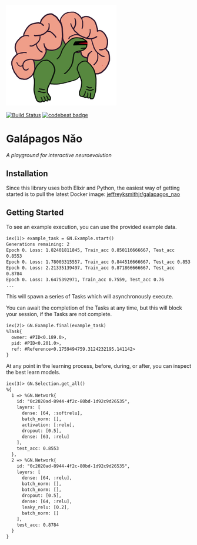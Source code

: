 <img src="resources/turtle_logo.png" width="300">

[![Build Status](https://travis-ci.org/jeffreyksmithjr/galapagos_nao.svg?branch=master)](https://travis-ci.org/jeffreyksmithjr/galapagos_nao)
[![codebeat badge](https://codebeat.co/badges/f2812f2e-4c0c-4b6c-812f-ff693e5e5fd5)](https://codebeat.co/projects/github-com-jeffreyksmithjr-galapagos_nao-master)
# Galápagos Nǎo
_A playground for interactive neuroevolution_

## Installation

Since this library uses both Elixir and Python, the easiest way of getting started is to pull the latest Docker image: [jeffreyksmithjr/galapagos_nao](https://hub.docker.com/r/jeffreyksmithjr/galapagos_nao/)

## Getting Started

To see an example execution, you can use the provided example data.

```
iex(1)> example_task = GN.Example.start()
Generations remaining: 2
Epoch 0. Loss: 1.82401811845, Train_acc 0.850116666667, Test_acc 0.8553
Epoch 0. Loss: 1.78003315557, Train_acc 0.844516666667, Test_acc 0.853
Epoch 0. Loss: 2.21335139497, Train_acc 0.871866666667, Test_acc 0.8784
Epoch 0. Loss: 3.6475392971, Train_acc 0.7559, Test_acc 0.76
...
```

This will spawn a series of Tasks which will asynchronously execute.

You can await the completion of the Tasks at any time, but this will block your session, if the Tasks are not complete.
```
iex(2)> GN.Example.final(example_task)
%Task{
  owner: #PID<0.189.0>,
  pid: #PID<0.201.0>,
  ref: #Reference<0.1759494759.3124232195.141142>
}
```


At any point in the learning process, before, during, or after, you can inspect the best learn models.

```
iex(3)> GN.Selection.get_all()
%{
  1 => %GN.Network{
    id: "0c2020ad-8944-4f2c-80bd-1d92c9d26535",
    layers: [
      dense: [64, :softrelu],
      batch_norm: [],
      activation: [:relu],
      dropout: [0.5],
      dense: [63, :relu]
    ],
    test_acc: 0.8553
  },
  2 => %GN.Network{
    id: "0c2020ad-8944-4f2c-80bd-1d92c9d26535",
    layers: [
      dense: [64, :relu],
      batch_norm: [],
      batch_norm: [],
      dropout: [0.5],
      dense: [64, :relu],
      leaky_relu: [0.2],
      batch_norm: []
    ],
    test_acc: 0.8784
  }
}
```
